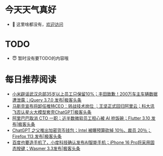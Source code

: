 # 今天天气真好
- 👋 这里啥都没有，[欢迎访问](https://zhangfeng-ola.github.io/)
<!---
- 👀 I’m interested in ...
- 🌱 I’m currently learning ...
- 💞️ I’m looking to collaborate on ...
- 📫 How to reach me ...
- 😇 I'm doing something ...

--->

# TODO 
- 😇 暂时没有要TODO的内容哦

<!---
zhangfeng-ola/zhangfeng-ola is a ✨ special ✨ repository because its `README.md` (this file) appears on your GitHub profile.
You can click the Preview link to take a look at your changes.
--->

# 每日推荐阅读
<!-- BLOG-POST-LIST:START -->
- [小米辟谣武汉总部35岁以上员工只保留10%；丰田致歉！200万车主车辆数据遭泄露；jQuery 3.7.0 发布|极客头条](https://blog.csdn.net/weixin_39786569/article/details/130677773)
- [马斯克宣布将卸任推特CEO：转战技术岗位 ；王坚正式回归阿里云；科大讯飞否认星火大模型套壳ChatGPT|极客头条](https://blog.csdn.net/weixin_39786569/article/details/130635257)
- [阿里巴巴取消 CTO 一职；近半数微软员工担心被 AI 抢饭碗；Flutter 3.10 发布|极客头条](https://blog.csdn.net/weixin_39786569/article/details/130614733)
- [ChatGPT 之父推出加密货币钱包；Intel 被曝预算砍掉 10％、裁员 20％；Firefox 113 发布|极客头条](https://blog.csdn.net/weixin_39786569/article/details/130593829)
- [百度也要造手机了，小度科技确认发布AI智能手机；iPhone 16 Pro将采用固态按键；Wasmer 3.3发布|极客头条](https://blog.csdn.net/weixin_39786569/article/details/130573036)
<!-- BLOG-POST-LIST:END -->
